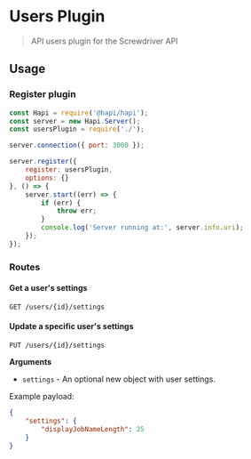 # Users Plugin
> API users plugin for the Screwdriver API

## Usage

### Register plugin

```javascript
const Hapi = require('@hapi/hapi');
const server = new Hapi.Server();
const usersPlugin = require('./');

server.connection({ port: 3000 });

server.register({
    register: usersPlugin,
    options: {}
}, () => {
    server.start((err) => {
        if (err) {
            throw err;
        }
        console.log('Server running at:', server.info.uri);
    });
});
```

### Routes

#### Get a user's settings

`GET /users/{id}/settings`

#### Update a specific user's settings

`PUT /users/{id}/settings`

**Arguments**

* `settings` - An optional new object with user settings.

Example payload:
```json
{
    "settings": {
        "displayJobNameLength": 25
    }
}
```
